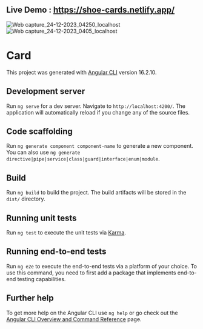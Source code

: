 ## Live Demo : https://shoe-cards.netlify.app/

![Web capture_24-12-2023_04250_localhost](https://github.com/bishoyrafat/card-widget/assets/77299182/631d1bd8-bb89-4e6c-acc0-6dcc1eb2cfc5)
![Web capture_24-12-2023_0405_localhost](https://github.com/bishoyrafat/card-widget/assets/77299182/f338ddcf-ef5f-4767-969f-95af1fbcc1a1)

# Card

This project was generated with [Angular CLI](https://github.com/angular/angular-cli) version 16.2.10.

## Development server

Run `ng serve` for a dev server. Navigate to `http://localhost:4200/`. The application will automatically reload if you change any of the source files.

## Code scaffolding

Run `ng generate component component-name` to generate a new component. You can also use `ng generate directive|pipe|service|class|guard|interface|enum|module`.

## Build

Run `ng build` to build the project. The build artifacts will be stored in the `dist/` directory.

## Running unit tests

Run `ng test` to execute the unit tests via [Karma](https://karma-runner.github.io).

## Running end-to-end tests

Run `ng e2e` to execute the end-to-end tests via a platform of your choice. To use this command, you need to first add a package that implements end-to-end testing capabilities.

## Further help

To get more help on the Angular CLI use `ng help` or go check out the [Angular CLI Overview and Command Reference](https://angular.io/cli) page.



